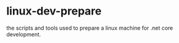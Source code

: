 # linux-dev-prepare
the scripts and tools used to prepare a linux machine for .net core development.
